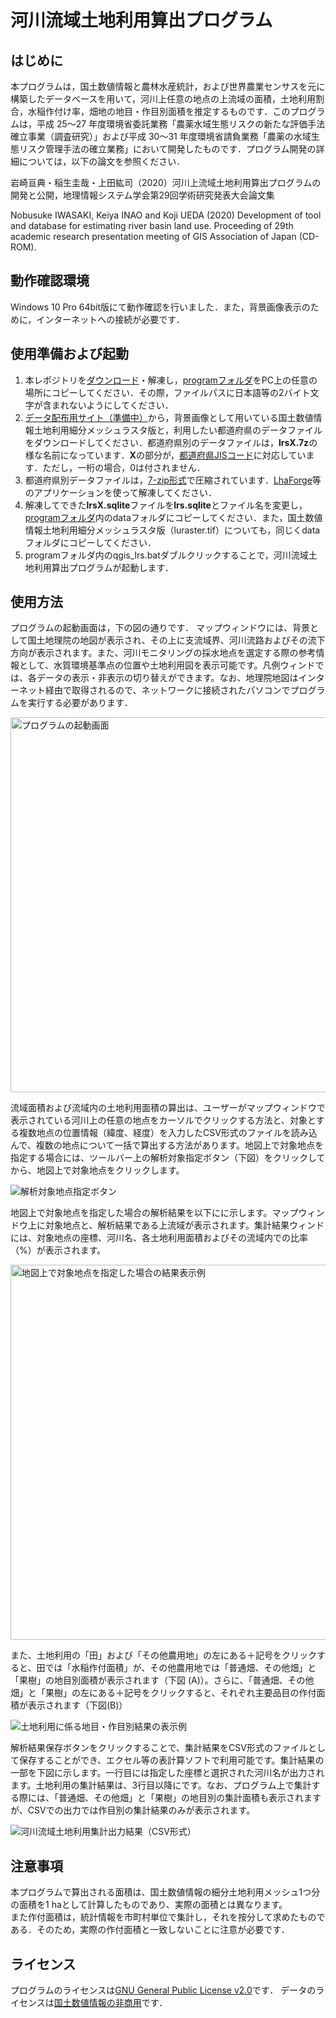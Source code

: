 # 河川流域土地利用算出プログラム

## はじめに
本プログラムは，国土数値情報と農林水産統計，および世界農業センサスを元に構築したデータベースを用いて，河川上任意の地点の上流域の面積，土地利用割合，水稲作付け率，畑地の地目・作目別面積を推定するものです．このプログラムは，平成 25～27 年度環境省委託業務「農薬水域生態リスクの新たな評価手法確立事業（調査研究）」および平成 30～31 年度環境省請負業務「農薬の水域生態リスク管理手法の確立業務」において開発したものです．プログラム開発の詳細については，以下の論文を参照ください．  
 
岩崎亘典・稲生圭哉・上田紘司（2020）河川上流域土地利用算出プログラムの開発と公開，地理情報システム学会第29回学術研究発表大会論文集

Nobusuke IWASAKI, Keiya INAO and Koji UEDA (2020) Development of tool and database for estimating river basin land use. Proceeding of 29th academic research presentation meeting of GIS Association of Japan (CD-ROM). 

## 動作確認環境
Windows 10 Pro 64bit版にて動作確認を行いました．また，背景画像表示のために，インターネットへの接続が必要です．

## 使用準備および起動
1. 本レポジトリを[ダウンロード](https://github.com/q-japanese-river-basin/QJRB/archive/master.zip)・解凍し，[programフォルダ](https://github.com/q-japanese-river-basin/QJRB/tree/master/program)をPC上の任意の場所にコピーしてください．その際，ファイルパスに日本語等の2バイト文字が含まれないようにしてください．
1. [データ配布用サイト（準備中）]()から，背景画像として用いている国土数値情報土地利用細分メッシュラスタ版と，利用したい都道府県のデータファイルをダウンロードしてください．都道府県別のデータファイルは，**lrsX.7z**の様な名前になっています．**X**の部分が，[都道府県JISコード](https://nlftp.mlit.go.jp/ksj/gml/codelist/PrefCd.html)に対応しています．ただし，一桁の場合，0は付されません．
1. 都道府県別データファイルは，[7-zip形式](https://www.7-zip.org/)で圧縮されています．[LhaForge](https://forest.watch.impress.co.jp/library/software/lhaforge/)等のアプリケーションを使って解凍してください．
1. 解凍してできた**lrsX.sqlite**ファイルを**lrs.sqlite**とファイル名を変更し，[programフォルダ](https://github.com/q-japanese-river-basin/QJRB/tree/master/program)内のdataフォルダにコピーしてください．また，国土数値情報土地利用細分メッシュラスタ版（luraster.tif）についても，同じくdataフォルダにコピーしてください．
1. programフォルダ内のqgis_lrs.batダブルクリックすることで，河川流域土地利用算出プログラムが起動します．

## 使用方法
プログラムの起動画面は，下の図の通りです．
マップウィンドウには、背景として国土地理院の地図が表示され、その上に支流域界、河川流路およびその流下方向が表示されます。また、河川モニタリングの採水地点を選定する際の参考情報として、水質環境基準点の位置や土地利用図を表示可能です。凡例ウィンドでは、各データの表示・非表示の切り替えができます。なお、地理院地図はインターネット経由で取得されるので、ネットワークに接続されたパソコンでプログラムを実行する必要があります．

<img alt="プログラムの起動画面" src="https://github.com/q-japanese-river-basin/QJRB/blob/master/images/fig1.png" width="600" />


流域面積および流域内の土地利用面積の算出は、ユーザーがマップウィンドウで表示されている河川上の任意の地点をカーソルでクリックする方法と、対象とする複数地点の位置情報（緯度、経度）を入力したCSV形式のファイルを読み込んで、複数の地点について一括で算出する方法があります。地図上で対象地点を指定する場合には、ツールバー上の解析対象指定ボタン（下図）をクリックしてから、地図上で対象地点をクリックします。

<img alt="解析対象地点指定ボタン" src="https://github.com/q-japanese-river-basin/QJRB/blob/master/images/fig2.png" />

地図上で対象地点を指定した場合の解析結果を以下にに示します。マップウィンドウ上に対象地点と、解析結果である上流域が表示されます。集計結果ウィンドには、対象地点の座標、河川名、各土地利用面積およびその流域内での比率（%）が表示されます。

<img alt="地図上で対象地点を指定した場合の結果表示例" src="https://github.com/q-japanese-river-basin/QJRB/blob/master/images/fig3.png"  width="600"/>

また、土地利用の「田」および「その他農用地」の左にある＋記号をクリックすると、田では「水稲作付面積」が、その他農用地では「普通畑、その他畑」と「果樹」の地目別面積が表示されます（下図 (A)）。さらに、「普通畑、その他畑」と「果樹」の左にある＋記号をクリックすると、それぞれ主要品目の作付面積が表示されます（下図(B)）

<img alt="土地利用に係る地目・作目別結果の表示例" src="https://github.com/q-japanese-river-basin/QJRB/blob/master/images/fig4.png" />

解析結果保存ボタンをクリックすることで、集計結果をCSV形式のファイルとして保存することができ、エクセル等の表計算ソフトで利用可能です。集計結果の一部を下図に示します。一行目には指定した座標と選択された河川名が出力されます。土地利用の集計結果は、3行目以降にです。なお、プログラム上で集計する際には、「普通畑、その他畑」と「果樹」の地目別の集計面積も表示されますが、CSVでの出力では作目別の集計結果のみが表示されます。

<img alt="河川流域土地利用集計出力結果（CSV形式）" src="https://github.com/q-japanese-river-basin/QJRB/blob/master/images/fig5.png" />

## 注意事項
本プログラムで算出される面積は、国土数値情報の細分土地利用メッシュ1つ分の面積を1 haとして計算したものであり、実際の面積とは異なります。  
また作付面積は，統計情報を市町村単位で集計し，それを按分して求めたものである．そのため，実際の作付面積と一致しないことに注意が必要です．

## ライセンス
プログラムのライセンスは[GNU General Public License v2.0](https://github.com/q-japanese-river-basin/QJRB/blob/master/LICENSE)です．
データのライセンスは[国土数値情報の非商用](https://nlftp.mlit.go.jp/ksj/other/agreement.html#agree-02)です．
